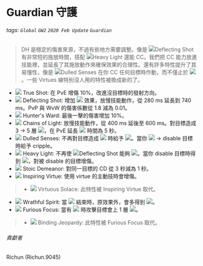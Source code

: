 # Guardian 守護

###### tags: `Global` `GW2` `2020 Feb Update` `Guardian`

> DH 是穩定的傷害來源，不過有些地方需要調整。像是 ![][deflecting shot 20]Deflecting Shot 有非常短的施放時間，搭配 ![][heavy light 20]Heavy Light 還能 CC。我們把 CC 能力放進技能裡，並延長了其施放動作來確保效果的合理性。還有許多特性提升了其易懂性，像是 ![][dulled senses 20]Dulled Senses 在你 CC 任何目標時作動，而不僅止於 ![][knockback]。一些 Virtues 線特別沒人用的特性被換成新的了。

* ![][true shot] True Shot: 在 PvE 增傷 10%，改進沒目標時的發射方向。
* ![][deflecting shot] Deflecting Shot: 增加 ![][knockback] 效果，放慢技能動作，從 280 ms 延長到 740 ms。PvP 與 WvW 的傷害係數從 1.8 減為 0.01。
* ![][hunter's ward] Hunter's Ward: 最後一擊的傷害增加 10%。
* ![][chains of light] Chains of Light: 放慢技能動作，從 400 ms 延後至 600 ms。對目標造成 3 -> 5 層 ![][vulnerability]，在 PvE 延長 ![][immobile] 時間為 5 秒。
* ![][dulled senses] Dulled Senses: 不再對目標造成 ![][crippled] 時給予 ![][vulnerability]。當你 ![][knockback] -> disable 目標時給予 cripple。
* ![][heavy light] Heavy Light: 不再使 ![][deflecting shot 20]Deflecting Shot 能夠 ![][knockback]。當你 disable 目標時得到 ![][stability]，對被 disable 的目標增傷。
* ![][stoic demeanor] Stoic Demeanor: 對同一目標的 CD 從 3 秒減為 1 秒。
* ![][inspiring virtue] Inspiring Virtue: 使用 virtue 的主動技時會增傷。
> * ![][virtuous solace] Virtuous Solace: 此特性被 Inspiring Virtue 取代。
* ![][wrathful spirit] Wrathful Spirit: 當 ![][aegis] 結束時，原效果外，會多得到 ![][fury]。
* ![][furious focus] Furious Focus: 當有 ![][fury] 時攻擊目標會上 1 層 ![][vulnerability]。
> * ![][binding jeopardy] Binding Jeopardy: 此特性被 Furious Focus 取代。

###### 貢獻者
Richun (Richun.9045)

[底下這些別動，上面才是正文]: https://wiki.guildwars2.com

[aegis]: https://wiki.guildwars2.com/images/thumb/e/e5/Aegis.png/20px-Aegis.png
[alarcity]: https://wiki.guildwars2.com/images/thumb/4/4c/Alacrity.png/20px-Alacrity.png
[fury]: https://wiki.guildwars2.com/images/thumb/4/46/Fury.png/20px-Fury.png
[might]: https://wiki.guildwars2.com/images/thumb/7/7c/Might.png/20px-Might.png
[protection]: https://wiki.guildwars2.com/images/thumb/6/6c/Protection.png/20px-Protection.png
[quickness]: https://wiki.guildwars2.com/images/thumb/b/b4/Quickness.png/20px-Quickness.png
[regeneration]: https://wiki.guildwars2.com/images/thumb/5/53/Regeneration.png/20px-Regeneration.png
[resistance]: https://wiki.guildwars2.com/images/thumb/4/4b/Resistance.png/20px-Resistance.png
[retaliation]: https://wiki.guildwars2.com/images/thumb/5/53/Retaliation.png/20px-Retaliation.png
[stability]: https://wiki.guildwars2.com/images/thumb/a/ae/Stability.png/20px-Stability.png
[swiftness]: https://wiki.guildwars2.com/images/thumb/a/af/Swiftness.png/20px-Swiftness.png
[vigor]: https://wiki.guildwars2.com/images/thumb/f/f4/Vigor.png/20px-Vigor.png
[bleeding]: https://wiki.guildwars2.com/images/thumb/3/33/Bleeding.png/20px-Bleeding.png
[burning]: https://wiki.guildwars2.com/images/thumb/4/45/Burning.png/20px-Burning.png
[confusion]: https://wiki.guildwars2.com/images/thumb/e/e6/Confusion.png/20px-Confusion.png
[poisoned]: https://wiki.guildwars2.com/images/thumb/1/11/Poisoned.png/20px-Poisoned.png
[torment]: https://wiki.guildwars2.com/images/thumb/0/08/Torment.png/20px-Torment.png
[blinded]: https://wiki.guildwars2.com/images/thumb/3/33/Blinded.png/20px-Blinded.png
[chilled]: https://wiki.guildwars2.com/images/thumb/a/a6/Chilled.png/20px-Chilled.png
[crippled]: https://wiki.guildwars2.com/images/thumb/f/fb/Crippled.png/20px-Crippled.png
[fear]: https://wiki.guildwars2.com/images/thumb/e/e6/Fear.png/20px-Fear.png
[immobile]: https://wiki.guildwars2.com/images/thumb/3/32/Immobile.png/20px-Immobile.png
[slow]: https://wiki.guildwars2.com/images/thumb/f/f5/Slow.png/20px-Slow.png
[taunt]: https://wiki.guildwars2.com/images/thumb/c/cc/Taunt.png/20px-Taunt.png
[weakness]: https://wiki.guildwars2.com/images/thumb/f/f9/Weakness.png/20px-Weakness.png
[vulnerability]: https://wiki.guildwars2.com/images/thumb/a/af/Vulnerability.png/20px-Vulnerability.png
[stealth]: https://wiki.guildwars2.com/images/thumb/1/19/Stealth.png/20px-Stealth.png
[revealed]: https://wiki.guildwars2.com/images/thumb/d/db/Revealed.png/20px-Revealed.png
[daze]: https://wiki.guildwars2.com/images/thumb/7/79/Daze.png/20px-Daze.png
[stun]: https://wiki.guildwars2.com/images/thumb/9/97/Stun.png/20px-Stun.png
[knockdown]: https://wiki.guildwars2.com/images/thumb/3/36/Knockdown.png/20px-Knockdown.png
[pull]: https://wiki.guildwars2.com/images/thumb/a/a4/Radius.png/20px-Radius.png
[knockback]: https://wiki.guildwars2.com/images/thumb/c/ca/Knockback.png/20px-Knockback.png
[launch]: https://wiki.guildwars2.com/images/thumb/6/68/Launch.png/20px-Launch.png
[float]: https://wiki.guildwars2.com/images/thumb/c/c8/Float.png/20px-Float.png
[sink]: https://wiki.guildwars2.com/images/thumb/6/66/Sink.png/20px-Sink.png
[superspeed]: https://wiki.guildwars2.com/images/thumb/1/1a/Super_Speed.png/20px-Super_Speed.png
[breakstun]: https://wiki.guildwars2.com/images/thumb/7/7a/Breaks_stun.png/20px-Breaks_stun.png
[barrier]: https://wiki.guildwars2.com/images/thumb/c/cc/Barrier.png/20px-Barrier.png
[chaos aura]: https://wiki.guildwars2.com/images/thumb/1/1b/Chaos_Armor.png/20px-Chaos_Armor.png
[dark aura]: https://wiki.guildwars2.com/images/thumb/e/ef/Dark_Aura.png/20px-Dark_Aura.png
[fire aura]: https://wiki.guildwars2.com/images/thumb/1/18/Fire_Shield.png/20px-Fire_Shield.png
[frost aura]: https://wiki.guildwars2.com/images/thumb/6/68/Frost_Aura.png/20px-Frost_Aura.png
[light aura]: https://wiki.guildwars2.com/images/thumb/5/5a/Light_Aura.png/20px-Light_Aura.png
[magnetic aura]: https://wiki.guildwars2.com/images/thumb/5/5a/Magnetic_Aura.png/20px-Magnetic_Aura.png
[shocking aura]: https://wiki.guildwars2.com/images/thumb/3/31/Shocking_Aura.png/20px-Shocking_Aura.png
[deflecting shot]: https://wiki.guildwars2.com/images/thumb/d/d2/Deflecting_Shot.png/32px-Deflecting_Shot.png
[deflecting shot 20]: https://wiki.guildwars2.com/images/thumb/d/d2/Deflecting_Shot.png/20px-Deflecting_Shot.png
[heavy light]: https://wiki.guildwars2.com/images/thumb/a/a3/Heavy_Light.png/32px-Heavy_Light.png
[heavy light 20]: https://wiki.guildwars2.com/images/thumb/a/a3/Heavy_Light.png/20px-Heavy_Light.png
[dulled senses]: https://wiki.guildwars2.com/images/thumb/a/a5/Dulled_Senses.png/32px-Dulled_Senses.png
[dulled senses 20]: https://wiki.guildwars2.com/images/thumb/a/a5/Dulled_Senses.png/20px-Dulled_Senses.png
[true shot]: https://wiki.guildwars2.com/images/thumb/3/35/True_Shot.png/32px-True_Shot.png
[hunter's ward]: https://wiki.guildwars2.com/images/thumb/e/e6/Hunter%27s_Ward.png/32px-Hunter%27s_Ward.png
[chains of light]: https://wiki.guildwars2.com/images/thumb/5/5a/Chains_of_Light.png/32px-Chains_of_Light.png
[stoic demeanor]: https://wiki.guildwars2.com/images/thumb/6/66/Stoic_Demeanor.png/32px-Stoic_Demeanor.png
[inspiring virtue]: https://github.com/Typas/GW2-2020-Feb-Balance-TC
[virtuous solace]: https://wiki.guildwars2.com/images/thumb/8/8f/Virtuous_Solace.png/32px-Virtuous_Solace.png
[wrathful spirit]: https://wiki.guildwars2.com/images/thumb/0/03/Wrathful_Spirit.png/32px-Wrathful_Spirit.png
[furious focus]: https://github.com/Typas/GW2-2020-Feb-Balance-TC
[binding jeopardy]: https://wiki.guildwars2.com/images/thumb/2/2e/Binding_Jeopardy.png/32px-Binding_Jeopardy.png
